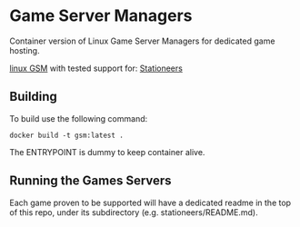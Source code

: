 # Game Server Managers

Container version of Linux Game Server Managers for dedicated game hosting.

[linux GSM](https://docs.linuxgsm.com/) with tested support for:
[Stationeers](https://stationeers-wiki.com/Dedicated_Server_Guide)

## Building

To build use the following command:

```
docker build -t gsm:latest .
```

The ENTRYPOINT is dummy to keep container alive.

## Running the Games Servers

Each game proven to be supported will have a dedicated readme in the top of this repo, under its subdirectory (e.g. stationeers/README.md).